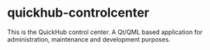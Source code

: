 # quickhub-controlcenter
This is the QuickHub control center. A Qt/QML based application for administration, maintenance and development purposes.
